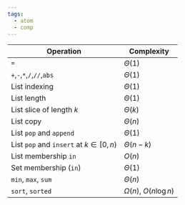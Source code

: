 ```yaml
---
tags:
  - atom
  - comp
---
```


| **Operation**                            | **Complexity**            |
| ---------------------------------------- | ------------------------- |
| `=`                                      | $\Theta(1)$               |
| `+`,`-`,`*`,`/`,`//`,`abs`               | $\Theta(1)$               |
| List indexing                            | $\Theta(1)$               |
| List length                              | $\Theta(1)$               |
| List slice of length $k$                 | $\Theta(k)$               |
| List copy                                | $\Theta(n)$               |
| List `pop` and `append`                  | $\Theta(1)$               |
| List `pop` and `insert` at $k \in [0,n)$ | $\Theta(n-k)$             |
| List membership `in`                     | $O(n)$                    |
| Set membership (`in`)                    | $\Theta(1)$               |
| `min`, `max`, `sum`                      | $\Theta(n)$               |
| `sort`, `sorted`                         | $\Omega(n)$, $O(n\log n)$ |
